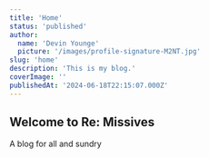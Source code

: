 ```yaml
---
title: 'Home'
status: 'published'
author:
  name: 'Devin Younge'
  picture: '/images/profile-signature-M2NT.jpg'
slug: 'home'
description: 'This is my blog.'
coverImage: ''
publishedAt: '2024-06-18T22:15:07.000Z'
---
```


## Welcome to Re: Missives

A blog for all and sundry